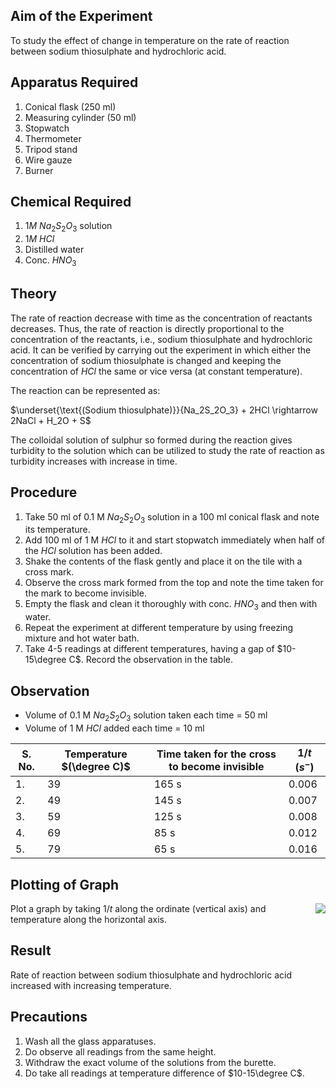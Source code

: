 ## Aim of the Experiment 
To study the effect of change in temperature on the rate of reaction between sodium thiosulphate and hydrochloric acid. 

## Apparatus Required 
1. Conical flask (250 ml)
2. Measuring cylinder (50 ml)
3. Stopwatch 
4. Thermometer 
5. Tripod stand
6. Wire gauze 
7. Burner 

## Chemical Required 
1. $1M\ Na_2S_2O_3$ solution
2. $1M\ HCl$ 
3. Distilled water 
4. Conc. $HNO_3$

## Theory
The rate of reaction decrease with time as the concentration of reactants decreases. Thus, the rate of reaction is directly proportional to the concentration of the reactants, i.e., sodium thiosulphate and hydrochloric acid. It can be verified by carrying out the experiment in which either the concentration of sodium thiosulphate is changed and keeping the concentration of $HCl$ the same or vice versa (at constant temperature). 

The reaction can be represented as: 

$\underset{\text{(Sodium thiosulphate)}}{Na_2S_2O_3} + 2HCl \rightarrow 2NaCl + H_2O + S$

The colloidal solution of sulphur so formed during the reaction gives turbidity to the solution which can be utilized to study the rate of reaction as turbidity increases with increase in time. 

## Procedure 
1. Take 50 ml of 0.1 M $Na_2S_2O_3$ solution in a 100 ml conical flask and note its temperature. 
2. Add 100 ml of 1 M $HCl$ to it and start stopwatch immediately when half of the $HCl$ solution has been added. 
3. Shake the contents of the flask gently and place it on the tile with a cross mark. 
4. Observe the cross mark formed from the top and note the time taken for the mark to become invisible. 
5. Empty the flask and clean it thoroughly with conc. $HNO_3$ and then with water.
6. Repeat the experiment at different temperature by using freezing mixture and hot water bath. 
7. Take 4-5 readings at different temperatures, having a gap of $10-15\degree C$. Record the observation in the table. 

## Observation
- Volume of 0.1 M $Na_2S_2O_3$ solution taken each time = 50 ml 
- Volume of 1 M $HCl$ added each time = 10 ml 

| S. No. | Temperature $(\degree C)$ | Time taken for the cross to become invisible | $1/t$ $(s^-)$ | 
|-|-|-|-|
| 1. | 39 | 165 s | 0.006 | 
| 2. | 49 | 145 s | 0.007 | 
| 3. | 59 | 125 s | 0.008 | 
| 4. | 69 | 85 s | 0.012 | 
| 5. | 79 | 65 s | 0.016 | 

## Plotting of Graph 
<img align=right src="./img/21-graph.jpg">

Plot a graph by taking $1/t$ along the ordinate (vertical axis) and temperature along the horizontal axis. 

## Result 
Rate of reaction between sodium thiosulphate and hydrochloric acid increased with increasing temperature. 

## Precautions 
1. Wash all the glass apparatuses. 
2. Do observe all readings from the same height.
3. Withdraw the exact volume of the solutions from the burette.                         
4. Do take all readings at temperature difference of $10-15\degree C$.
